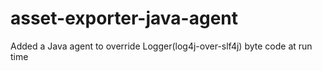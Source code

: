 # asset-exporter-java-agent
Added a Java agent to override Logger(log4j-over-slf4j) byte code at run time
